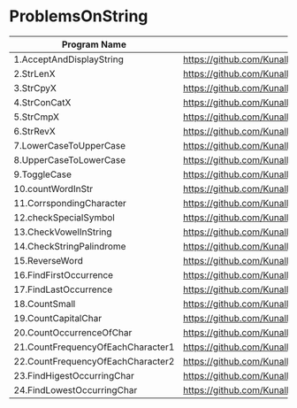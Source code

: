 # ProblemsOnString

| Program Name             | Link Of Souce code                                                                   |
| ----------------- | ------------------------------------------------------------------ |
1.AcceptAndDisplayString   |https://github.com/KunalNarkhedePatil/LogicBuilding/tree/main/FundamentalProblems
2.StrLenX   |https://github.com/KunalNarkhedePatil/LogicBuilding/tree/main/FundamentalProblems
3.StrCpyX   |https://github.com/KunalNarkhedePatil/LogicBuilding/tree/main/FundamentalProblems
4.StrConCatX   |https://github.com/KunalNarkhedePatil/LogicBuilding/tree/main/FundamentalProblems
5.StrCmpX   |https://github.com/KunalNarkhedePatil/LogicBuilding/tree/main/FundamentalProblems
6.StrRevX   |https://github.com/KunalNarkhedePatil/LogicBuilding/tree/main/FundamentalProblems
7.LowerCaseToUpperCase   |https://github.com/KunalNarkhedePatil/LogicBuilding/tree/main/FundamentalProblems
8.UpperCaseToLowerCase   |https://github.com/KunalNarkhedePatil/LogicBuilding/tree/main/FundamentalProblems
9.ToggleCase   |https://github.com/KunalNarkhedePatil/LogicBuilding/tree/main/FundamentalProblems
10.countWordInStr   |https://github.com/KunalNarkhedePatil/LogicBuilding/tree/main/FundamentalProblems
11.CorrspondingCharacter   |https://github.com/KunalNarkhedePatil/LogicBuilding/tree/main/FundamentalProblems
12.checkSpecialSymbol   |https://github.com/KunalNarkhedePatil/LogicBuilding/tree/main/FundamentalProblems
13.CheckVowelInString   |https://github.com/KunalNarkhedePatil/LogicBuilding/tree/main/FundamentalProblems
14.CheckStringPalindrome   |https://github.com/KunalNarkhedePatil/LogicBuilding/tree/main/FundamentalProblems
15.ReverseWord   |https://github.com/KunalNarkhedePatil/LogicBuilding/tree/main/FundamentalProblems
16.FindFirstOccurrence   |https://github.com/KunalNarkhedePatil/LogicBuilding/tree/main/FundamentalProblems
17.FindLastOccurrence   |https://github.com/KunalNarkhedePatil/LogicBuilding/tree/main/FundamentalProblems
18.CountSmall   |https://github.com/KunalNarkhedePatil/LogicBuilding/tree/main/FundamentalProblems
19.CountCapitalChar   |https://github.com/KunalNarkhedePatil/LogicBuilding/tree/main/FundamentalProblems
20.CountOccurrenceOfChar   |https://github.com/KunalNarkhedePatil/LogicBuilding/tree/main/FundamentalProblems
21.CountFrequencyOfEachCharacter1   |https://github.com/KunalNarkhedePatil/LogicBuilding/tree/main/FundamentalProblems
22.CountFrequencyOfEachCharacter2   |https://github.com/KunalNarkhedePatil/LogicBuilding/tree/main/FundamentalProblems
23.FindHigestOccurringChar   |https://github.com/KunalNarkhedePatil/LogicBuilding/tree/main/FundamentalProblems
24.FindLowestOccurringChar   |https://github.com/KunalNarkhedePatil/LogicBuilding/tree/main/FundamentalProblems
